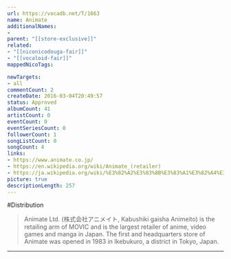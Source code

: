 ```yaml
---
url: https://vocadb.net/T/1663
name: Animate
additionalNames: 
- 
parent: "[[store-exclusive]]"
related:
- "[[niconicodouga-fair]]"
- "[[vocaloid-fair]]"
mappedNicoTags:

newTargets:
- all
commentCount: 2
createDate: 2016-03-04T20:49:57
status: Approved
albumCount: 41
artistCount: 0
eventCount: 0
eventSeriesCount: 0
followerCount: 1
songListCount: 0
songCount: 4
links: 
- https://www.animate.co.jp/
- https://en.wikipedia.org/wiki/Animate_(retailer)
- https://ja.wikipedia.org/wiki/%E3%82%A2%E3%83%8B%E3%83%A1%E3%82%A4%E3%83%88
picture: true
descriptionLength: 257
---
```


#Distribution

>Animate Ltd. (株式会社アニメイト, Kabushiki gaisha Animeito) is the retailing arm of MOVIC and is the largest retailer of anime, video games and manga in Japan. The first and headquarters store of Animate was opened in 1983 in Ikebukuro, a district in Tokyo, Japan.

---

